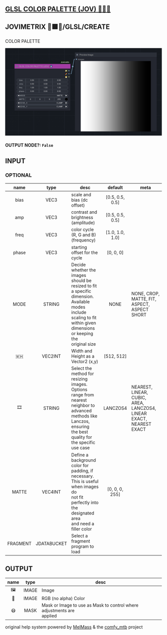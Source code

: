 ## [GLSL COLOR PALETTE (JOV) 🧙🏽‍♀️](https://github.com/Amorano/Jovimetrix-examples/blob/master/node/GLSL%20COLOR%20PALETTE/GLSL%20COLOR%20PALETTE.md)

## JOVIMETRIX 🔺🟩🔵/GLSL/CREATE

COLOR PALETTE

![GLSL COLOR PALETTE](https://raw.githubusercontent.com/Amorano/Jovimetrix-examples/master/node/GLSL%20COLOR%20PALETTE/GLSL%20COLOR%20PALETTE.png)

#### OUTPUT NODE?: `False`

## INPUT

### OPTIONAL

name | type | desc | default | meta
:---:|:---:|---|:---:|---
bias  |  VEC3  | scale and bias (dc offset) | [0.5, 0.5, 0.5] | 
amp  |  VEC3  | contrast and brightness (amplitude) | [0.5, 0.5, 0.5] | 
freq  |  VEC3  | color cycle (R, G and B) (frequency) | [1.0, 1.0, 1.0] | 
phase  |  VEC3  | starting offset for the cycle | [0, 0, 0] | 
MODE  |  STRING  | Decide whether the images should be<br>resized to fit a specific dimension.<br>Available modes include scaling to fit<br>within given dimensions or keeping the<br>original size | NONE | NONE, CROP, MATTE, FIT, ASPECT, ASPECT<br>SHORT
🇼🇭  |  VEC2INT  | Width and Height as a Vector2 (x,y) | [512, 512] | 
🎞️  |  STRING  | Select the method for resizing images.<br>Options range from nearest neighbor to<br>advanced methods like Lanczos, ensuring<br>the best quality for the specific use case | LANCZOS4 | NEAREST, LINEAR, CUBIC, AREA, LANCZOS4,<br>LINEAR EXACT, NEAREST EXACT
MATTE  |  VEC4INT  | Define a background color for padding, if<br>necessary. This is useful when images do<br>not fit perfectly into the designated area<br>and need a filler color | [0, 0, 0, 255] | 
FRAGMENT  |  JDATABUCKET  | Select a fragment program to load |  | 

## OUTPUT

name | type | desc
:---:|:---:|---
🖼️  |  IMAGE  | Image 
🌈  |  IMAGE  | RGB (no alpha) Color 
😷  |  MASK  | Mask or Image to use as Mask to control where adjustments are<br>applied 

original help system powered by [MelMass](https://github.com/melMass) & the [comfy_mtb](https://github.com/melMass/comfy_mtb) project